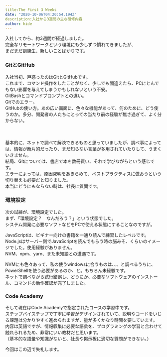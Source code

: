 ```yaml
---
title:The First 3 Weeks
date: "2020-10-06T04:20:54.194Z"
description:入社から3週間の主な研修内容 
author: hide
---
```


入社してから、約3週間が経過しました。  
完全なリモートワークという環境にも少しずつ慣れてきましたが、  
まだまだ訓練生、新しいことばかりです。  

### GitとGitHub

入社当初、戸惑ったのはGitとGitHubです。  
これまで、コマンド操作をしたことがなく、少しでも間違えたら、PCにとんでもない影響を与えてしまうかもしれないという不安。  
GitBashとコマンドプロンプトとの違い。  
Gitでのエラー。  
GitHubの使い方。あの広い画面に、色々な機能があって、何のために、どう使うのか。多分、開発者の人たちにとっての当たり前の経験が無さ過ぎて、よく分からない。 
<br>
<br>
<br>
<br>
基本的に、ネットで調べて解決できるものと思っていましたが、調べ事によっては、情報が断片的だったり、まだ知らない言葉が多用されていたりして、うまくいきません。  
結局、Gitについては、書店で本を数冊買い、それで学びながらという感じです。  
エラーによっては、原因究明をあきらめて、ベストプラクティスに倣おうという切り替えも必要だと知りました。  
本当にどうにもならない時は、社長に質問です。  

### 環境設定

次の試練が、環境設定でした。  
まず、「環境設定？　なんだろう？」という状態でした。  
システム開発に必要なソフトなどをPCで使える状態にすることなのですが。  

JavaScriptは、ビギナー向けの書籍を一通り読んで練習したレベルです。  
Node.jsはサーバー側でJavaScriptを読んでもらう時の脳みそ、くらいのイメージでした。使用経験がありません。  
NVM、npm、yarn、また未知語との遭遇です。  

NVMにも色々あって、私の使うwindowsに合うものは、、、と調べるうちに、PowerShellを使う必要があるのか、と。もちろん未経験です。  
ネットで調べながら試行錯誤し、どうにか、必要なソフトウェアのインストール、コマンドの動作確認が完了しました。  

### Code Academy

そして現在はCode Academyで指定されたコースの学習中です。  
ステップバイステップで丁寧に学習がデザインされていて、説明やコードをいじる課題は分かりやすく進められますが、量が多くかなり時間を要しています。  
内容は英語ですが、情報収集に必要な語彙を、プログラミングの学習と合わせて触れられるため、非常にいい教材だと思います。  
（基本的な語彙や知識がないと、社長や掲示板に適切な質問ができない。）  

今回はこの辺で失礼します。
